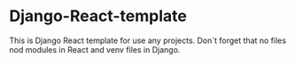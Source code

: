 # Django-React-template
This is Django React template for use any projects. Don`t forget that no files nod modules in React and venv files in Django.

